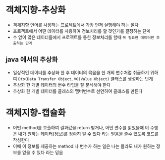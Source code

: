 # 객체지향-추상화
* 객체지향 언어를 사용하는 프로젝트에서 가장 먼저 실행해야 하는 절차
* 프로젝트에서 어떤 데이터를 사용하여 정보처리를 할 것인가를 결정하는 단계
* 수 없이 많은 데이터들에서 프로젝트를 통한 정보처리를 할때 `꼭 필요한 데이터만 추출하는 단계`

## java 에서의 추상화
* 일상적인 데이터를 추상화 한 후 데이터의 묶음을 한 개의 변수처럼 취급하기 위하여 `Dto(Data Transfer Object`, `VO(Value Object)` 클래스를 생성하는 단계
* 추상화 한 개별 데이터의 변수 타입을 잘 분석해야 한다
* 추상화 한 개별 데이터를 클래스의 멤버변수로 선언하여 클래스를 만든다

# 객체지향-캡슐화
* 어떤 method를 호출하여 결과값을 return 받거나, 어떤 변수를 읽었을때 이 수행은 내가 원하는 데이터(정보)를 정확히 알 수 있다 라는 믿음을
줄수 있도록 코드를 작성한다
* 이때 이 정보를 제공하는 method 나 변수가 하는 일은 나는 몰라도 내가 원하는 정보를 얻을 수 있다 라는 믿음
